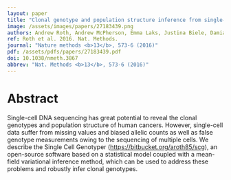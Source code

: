 ```yaml
---
layout: paper
title: "Clonal genotype and population structure inference from single-cell tumor sequencing."
image: /assets/images/papers/27183439.png
authors: Andrew Roth, Andrew McPherson, Emma Laks, Justina Biele, Damian Yap, Adrian Wan, Maia A Smith, Cydney B Nielsen, Jessica N McAlpine, Samuel Aparicio, Alexandre Bouchard-Côté, Sohrab P Shah
ref: Roth et al. 2016. Nat. Methods.
journal: "Nature methods <b>13</b>, 573-6 (2016)"
pdf: /assets/pdfs/papers/27183439.pdf
doi: 10.1038/nmeth.3867
abbrev: "Nat. Methods <b>13</b>, 573-6 (2016)"
---
```


# Abstract

Single-cell DNA sequencing has great potential to reveal the clonal genotypes and population structure of human cancers. However, single-cell data suffer from missing values and biased allelic counts as well as false genotype measurements owing to the sequencing of multiple cells. We describe the Single Cell Genotyper (https://bitbucket.org/aroth85/scg), an open-source software based on a statistical model coupled with a mean-field variational inference method, which can be used to address these problems and robustly infer clonal genotypes.

